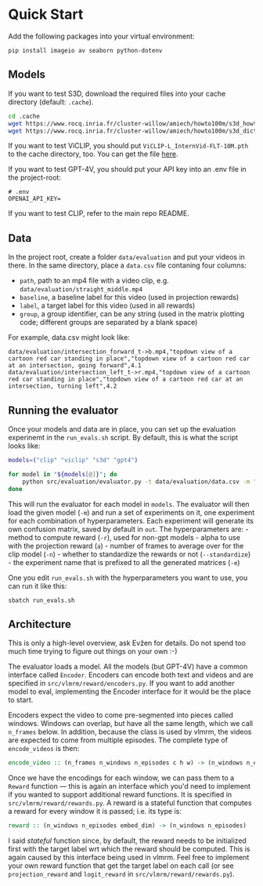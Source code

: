 # Quick Start

Add the following packages into your virtual environment:

```
pip install imageio av seaborn python-dotenv
```

## Models

If you want to test S3D, download the required files into your cache directory (default: `.cache`).

```sh
cd .cache
wget https://www.rocq.inria.fr/cluster-willow/amiech/howto100m/s3d_howto100m.pth
wget https://www.rocq.inria.fr/cluster-willow/amiech/howto100m/s3d_dict.npy
```

If you want to test ViCLIP, you should put `ViCLIP-L_InternVid-FLT-10M.pth` to the cache directory, too. You can get the file [here](https://huggingface.co/OpenGVLab/ViCLIP/tree/main).

If you want to test GPT-4V, you should put your API key into an .env file in the project-root:

```
# .env
OPENAI_API_KEY=
```

If you want to test CLIP, refer to the main repo README.

## Data

In the project root, create a folder `data/evaluation` and put your videos in there. In the same directory, place a `data.csv` file contaning four columns:

- `path`, path to an mp4 file with a video clip, e.g. `data/evaluation/straight_middle.mp4`
- `baseline`, a baseline label for this video (used in projection rewards)
- `label`, a target label for this video (used in all rewards)
- `group`, a group identifier, can be any string (used in the matrix plotting code; different groups are separated by a blank space)

For example, data.csv might look like:

```csv
data/evaluation/intersection_forward_t->b.mp4,"topdown view of a cartoon red car standing in place","topdown view of a cartoon red car at an intersection, going forward",4.1
data/evaluation/intersection_left_t->r.mp4,"topdown view of a cartoon red car standing in place","topdown view of a cartoon red car at an intersection, turning left",4.2
```

## Running the evaluator

Once your models and data are in place, you can set up the evaluation experinemt in the `run_evals.sh` script. By default, this is what the script looks like:

```bash
models=("clip" "viclip" "s3d" "gpt4")

for model in "${models[@]}"; do
    python src/evaluation/evaluator.py -t data/evaluation/data.csv -m "$model" -r logit,projection -a 0.0,0.25,0.50,0.75,1.0 -n 32 -e standardized_improved --standardize
done
```

This will run the evaluator for each model in `models`. The evaluator will then load the given model (`-m`) and run a set of experiments on it, one experiment for each combination of hyperparameters. Each experiment will generate its own confusion matrix, saved by default in `out`. The hyperparameters are:
    - method to compute reward (`-r`), used for non-gpt models
    - alpha to use with the projection reward (`a`)
    - number of frames to average over for the clip model (`-n`)
    - whether to standardize the rewards or not (`--standardize`)
    - the experiment name that is prefixed to all the generated matrices (`-e`)

One you edit `run_evals.sh` with the hyperparameters you want to use, you can run it like this:

```shell
sbatch run_evals.sh
```

## Architecture

This is only a high-level overview, ask Evžen for details. Do not spend too much time trying to figure out things on your own :-)

The evaluator loads a model. All the models (but GPT-4V) have a common interface called `Encoder`. Encoders can encode both text and videos and are specified in `src/vlmrm/reward/encoders.py`. If you want to add another model to eval, implementing the Encoder interface for it would be the place to start.

Encoders expect the video to come pre-segmented into pieces called windows. Windows can overlap, but have all the same length, which we call `n_frames` below. In addition, because the class is used by vlmrm, the videos are expected to come from multiple episodes. The complete type of `encode_videos` is then:

```haskell
encode_video :: (n_frames n_windows n_episodes c h w) -> (n_windows n_episodes embed_dim)
```

Once we have the encodings for each window, we can pass them to a `Reward` function — this is again an interface which you'd need to implement if you wanted to support additional reward functions. It is specified in `src/vlmrm/reward/rewards.py`. A reward is a stateful function that computes a reward for every window it is passed; i.e. its type is:

```haskell
reward :: (n_windows n_episodes embed_dim) -> (n_windows n_episodes)
```

I said _stateful_ function since, by default, the reward needs to be initialized first with the target label wrt which the reward should be computed. This is again caused by this interface being used in vlmrm. Feel free to implement your own reward function that get the target label on each call (or see `projection_reward` and `logit_reward` in `src/vlmrm/reward/rewards.py`).
